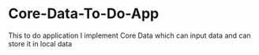 # Core-Data-To-Do-App
This to do application I implement Core Data which can input data and can store it in local data
